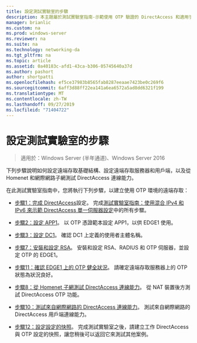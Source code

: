 ```yaml
---
title: 設定測試實驗室的步驟
description: 本主題屬於測試實驗室指南-示範使用 OTP 驗證的 DirectAccess 和適用于 Windows Server 2016 的 RSA SecurID
manager: brianlic
ms.custom: na
ms.prod: windows-server
ms.reviewer: na
ms.suite: na
ms.technology: networking-da
ms.tgt_pltfrm: na
ms.topic: article
ms.assetid: 0a40183c-afd1-43ca-b306-05745640a37d
ms.author: pashort
author: shortpatti
ms.openlocfilehash: ef5ce37983b8565fab8287eeaae7423be0c269f6
ms.sourcegitcommit: 6aff3d88ff22ea141a6ea6572a5ad8dd6321f199
ms.translationtype: MT
ms.contentlocale: zh-TW
ms.lasthandoff: 09/27/2019
ms.locfileid: "71404722"
---
```

# <a name="steps-for-configuring-the-test-lab"></a>設定測試實驗室的步驟

>適用於：Windows Server (半年通道)、Windows Server 2016

下列步驟說明如何設定遠端存取基礎結構、設定遠端存取服務器和用戶端，以及從 Homenet 和網際網路子網測試 DirectAccess 連線能力。  
  
在此測試實驗室指南中，您將執行下列步驟，以建立使用 OTP 環境的遠端存取：  
  
-   [步驟1：完成 DirectAccess](assetId:///4dbf877f-02fb-439b-907a-f5b3f1d8afa6)設定。 完成[測試實驗室指南：使用混合 IPv4 和 IPv6 來示範 DirectAccess 單一伺服器設定](https://go.microsoft.com/fwlink/p/?LinkId=237004)中的所有步驟。  
  
-   [步驟2：設定 APP1](assetId:///c1bb590f-91d4-4ed5-bceb-b0e36eabd4ff)。 以 OTP 憑證範本設定 APP1，以供 EDGE1 使用。  
  
-   [步驟3：設定 DC1](assetId:///904a6edc-a771-45ed-9630-a34a680bb522)。 確認 DC1 上定義的使用者主體名稱。  
  
-   [步驟7：安裝和設定 RSA](assetId:///baa4c28c-add7-42e2-8afd-ccc7a559406a)。 安裝和設定 RSA、RADIUS 和 OTP 伺服器，並設定 OTP 的 EDGE1。  
  
-   [步驟11：確認 EDGE1 上的 OTP 健全狀況](assetId:///3b397a4a-8478-47f2-a932-9e8e048c14ba)。 請確定遠端存取服務器上的 OTP 狀態為狀況良好。  
  
-   [步驟8：從 Homenet 子網測試 DirectAccess 連線能力](assetId:///ba1652a6-0692-4add-91ca-34a84956ba14)。 從 NAT 裝置後方測試 DirectAccess OTP 功能。  
  
-   [步驟10：測試來自網際網路的 DirectAccess 連線能力](assetId:///321149eb-5f23-4a0b-b8fb-1244540126e9)。 測試來自網際網路的 DirectAccess 用戶端連線能力。  
  
-   [步驟12：設定設定的快照](assetId:///8a51ed3c-9c32-402f-85d1-617ce46845b4)。 完成測試實驗室之後，請建立工作 DirectAccess 與 OTP 設定的快照，讓您稍後可以返回它來測試其他案例。  
  


